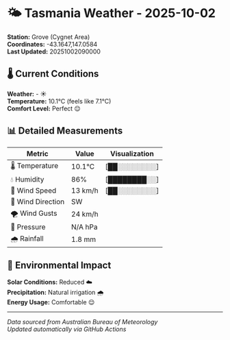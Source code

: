 # 🌤️ Tasmania Weather - 2025-10-02

**Station:** Grove (Cygnet Area)  
**Coordinates:** -43.1647,147.0584  
**Last Updated:** 20251002090000

## 🌡️ Current Conditions

**Weather:** - ☀️  
**Temperature:** 10.1°C (feels like 7.1°C)  
**Comfort Level:** Perfect 😌

## 📊 Detailed Measurements

| Metric | Value | Visualization |
|--------|-------|---------------|
| 🌡️ Temperature | 10.1°C | [██░░░░░░░░] |
| 💧 Humidity | 86% | [████████░░] |
| 💨 Wind Speed | 13 km/h | [██░░░░░░░░] |
| 🧭 Wind Direction | SW | |
| 🌪️ Wind Gusts | 24 km/h | |
| 🔽 Pressure | N/A hPa | |
| 🌧️ Rainfall | 1.8 mm | |

## 🌱 Environmental Impact

**Solar Conditions:** Reduced ☁️  
**Precipitation:** Natural irrigation 🌧️  
**Energy Usage:** Comfortable 😌

---
*Data sourced from Australian Bureau of Meteorology*  
*Updated automatically via GitHub Actions*
